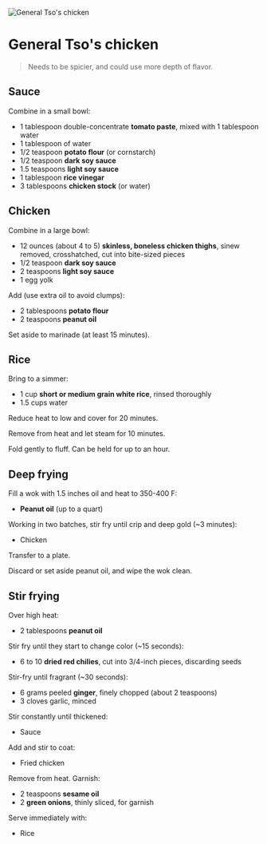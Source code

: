 ![General Tso's chicken](https://pbs.twimg.com/media/C7EgpQ_VsAAyvuA.jpg)

General Tso's chicken
=====================

> Needs to be spicier, and could use more depth of flavor.

Sauce
-----

Combine in a small bowl:

- 1 tablespoon double-concentrate **tomato paste**, mixed with 1 tablespoon water
- 1 tablespoon of water
- 1/2 teaspoon **potato flour** (or cornstarch)
- 1/2 teaspoon **dark soy sauce**
- 1.5 teaspoons **light soy sauce**
- 1 tablespoon **rice vinegar**
- 3 tablespoons **chicken stock** (or water)

Chicken
-------

Combine in a large bowl:

- 12 ounces (about 4 to 5) **skinless, boneless chicken thighs**, sinew removed, crosshatched, cut into bite-sized pieces
- 1/2 teaspoon **dark soy sauce**
- 2 teaspoons **light soy sauce**
- 1 egg yolk

Add (use extra oil to avoid clumps):

- 2 tablespoons **potato flour**
- 2 teaspoons **peanut oil**

Set aside to marinade (at least 15 minutes).

Rice
----

Bring to a simmer:

- 1 cup **short or medium grain white rice**, rinsed thoroughly
- 1.5 cups water

Reduce heat to low and cover for 20 minutes.

Remove from heat and let steam for 10 minutes.

Fold gently to fluff. Can be held for up to an hour.

Deep frying
-----------

Fill a wok with 1.5 inches oil and heat to 350-400 F:

- **Peanut oil** (up to a quart)

Working in two batches, stir fry until crip and deep gold (~3 minutes):

- Chicken

Transfer to a plate.

Discard or set aside peanut oil, and wipe the wok clean.

Stir frying
-----------

Over high heat:

- 2 tablespoons **peanut oil**

Stir fry until they start to change color (~15 seconds):

- 6 to 10 **dried red chilies**, cut into 3/4-inch pieces, discarding seeds

Stir-fry until fragrant (~30 seconds):

- 6 grams peeled **ginger**, finely chopped (about 2 teaspoons)
- 3 cloves garlic, minced

Stir constantly until thickened:

- Sauce

Add and stir to coat:

- Fried chicken

Remove from heat. Garnish:

- 2 teaspoons **sesame oil**
- 2 **green onions**, thinly sliced, for garnish

Serve immediately with:

- Rice
